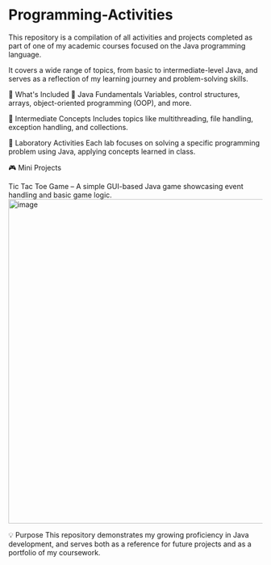 # Programming-Activities
This repository is a compilation of all activities and projects completed as part of one of my academic courses focused on the Java programming language.

It covers a wide range of topics, from basic to intermediate-level Java, and serves as a reflection of my learning journey and problem-solving skills.


📌 What's Included
🔁 Java Fundamentals
Variables, control structures, arrays, object-oriented programming (OOP), and more.

🧵 Intermediate Concepts
Includes topics like multithreading, file handling, exception handling, and collections.

🔬 Laboratory Activities
Each lab focuses on solving a specific programming problem using Java, applying concepts learned in class.

🎮 Mini Projects

Tic Tac Toe Game – A simple GUI-based Java game showcasing event handling and basic game logic.
<img width="1052" height="642" alt="image" src="https://github.com/user-attachments/assets/fb350ae0-da98-483d-97b2-a7dccbd34b90" />


💡 Purpose
This repository demonstrates my growing proficiency in Java development, and serves both as a reference for future projects and as a portfolio of my coursework.
